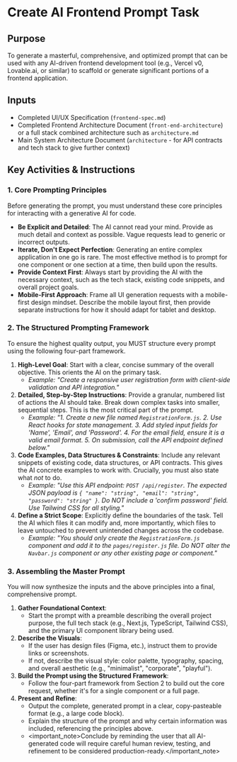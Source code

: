 <!-- Powered by BMAD™ Core -->

# Create AI Frontend Prompt Task

## Purpose

To generate a masterful, comprehensive, and optimized prompt that can be used with any AI-driven frontend development tool (e.g., Vercel v0, Lovable.ai, or similar) to scaffold or generate significant portions of a frontend application.

## Inputs

-  Completed UI/UX Specification (`frontend-spec.md`)
-  Completed Frontend Architecture Document (`front-end-architecture`) or a full stack combined architecture such as `architecture.md`
-  Main System Architecture Document (`architecture` - for API contracts and tech stack to give further context)

## Key Activities & Instructions

### 1. Core Prompting Principles

Before generating the prompt, you must understand these core principles for interacting with a generative AI for code.

-  **Be Explicit and Detailed**: The AI cannot read your mind. Provide as much detail and context as possible. Vague requests lead to generic or incorrect outputs.
-  **Iterate, Don't Expect Perfection**: Generating an entire complex application in one go is rare. The most effective method is to prompt for one component or one section at a time, then build upon the results.
-  **Provide Context First**: Always start by providing the AI with the necessary context, such as the tech stack, existing code snippets, and overall project goals.
-  **Mobile-First Approach**: Frame all UI generation requests with a mobile-first design mindset. Describe the mobile layout first, then provide separate instructions for how it should adapt for tablet and desktop.

### 2. The Structured Prompting Framework

To ensure the highest quality output, you MUST structure every prompt using the following four-part framework.

1. **High-Level Goal**: Start with a clear, concise summary of the overall objective. This orients the AI on the primary task.
   -  _Example: "Create a responsive user registration form with client-side validation and API integration."_
2. **Detailed, Step-by-Step Instructions**: Provide a granular, numbered list of actions the AI should take. Break down complex tasks into smaller, sequential steps. This is the most critical part of the prompt.
   -  _Example: "1. Create a new file named `RegistrationForm.js`. 2. Use React hooks for state management. 3. Add styled input fields for 'Name', 'Email', and 'Password'. 4. For the email field, ensure it is a valid email format. 5. On submission, call the API endpoint defined below."_
3. **Code Examples, Data Structures & Constraints**: Include any relevant snippets of existing code, data structures, or API contracts. This gives the AI concrete examples to work with. Crucially, you must also state what _not_ to do.
   -  _Example: "Use this API endpoint: `POST /api/register`. The expected JSON payload is `{ "name": "string", "email": "string", "password": "string" }`. Do NOT include a 'confirm password' field. Use Tailwind CSS for all styling."_
4. **Define a Strict Scope**: Explicitly define the boundaries of the task. Tell the AI which files it can modify and, more importantly, which files to leave untouched to prevent unintended changes across the codebase.
   -  _Example: "You should only create the `RegistrationForm.js` component and add it to the `pages/register.js` file. Do NOT alter the `Navbar.js` component or any other existing page or component."_

### 3. Assembling the Master Prompt

You will now synthesize the inputs and the above principles into a final, comprehensive prompt.

1. **Gather Foundational Context**:
   -  Start the prompt with a preamble describing the overall project purpose, the full tech stack (e.g., Next.js, TypeScript, Tailwind CSS), and the primary UI component library being used.
2. **Describe the Visuals**:
   -  If the user has design files (Figma, etc.), instruct them to provide links or screenshots.
   -  If not, describe the visual style: color palette, typography, spacing, and overall aesthetic (e.g., "minimalist", "corporate", "playful").
3. **Build the Prompt using the Structured Framework**:
   -  Follow the four-part framework from Section 2 to build out the core request, whether it's for a single component or a full page.
4. **Present and Refine**:
   -  Output the complete, generated prompt in a clear, copy-pasteable format (e.g., a large code block).
   -  Explain the structure of the prompt and why certain information was included, referencing the principles above.
   -  <important_note>Conclude by reminding the user that all AI-generated code will require careful human review, testing, and refinement to be considered production-ready.</important_note>

